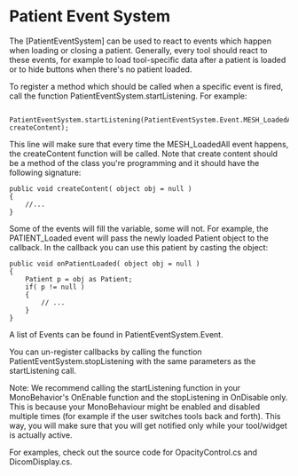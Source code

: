 Patient Event System
=================================

The [PatientEventSystem] can be used to react to events which happen when loading or closing a patient. Generally, every tool should react to these events, for example to load tool-specific data after a patient is loaded or to hide buttons when there's no patient loaded.

To register a method which should be called when a specific event is fired, call the function PatientEventSystem.startListening. For example:

        PatientEventSystem.startListening(PatientEventSystem.Event.MESH_LoadedAll, createContent);
 
This line will make sure that every time the MESH_LoadedAll event happens, the createContent function will be called.
Note that create content should be a method of the class you're programming and it should have the following signature:

	public void createContent( object obj = null )
	{
		//...
	}

Some of the events will fill the variable, some will not. For example, the PATIENT_Loaded event will pass the newly loaded Patient object to the callback.
In the callback you can use this patient by casting the object:

	public void onPatientLoaded( object obj = null )
	{
		Patient p = obj as Patient;
		if( p != null )
		{
			// ...
		}
	}

A list of Events can be found in PatientEventSystem.Event.

You can un-register callbacks by calling the function PatientEventSystem.stopListening with the same parameters as the startListening call.

Note: We recommend calling the startListening function in your MonoBehavior's OnEnable function and the stopListening in OnDisable only.
This is because your MonoBehaviour might be enabled and disabled multiple times (for example if the user switches tools back and forth). This way,
you will make sure that you will get notified only while your tool/widget is actually active.

For examples, check out the source code for OpacityControl.cs and DicomDisplay.cs.
